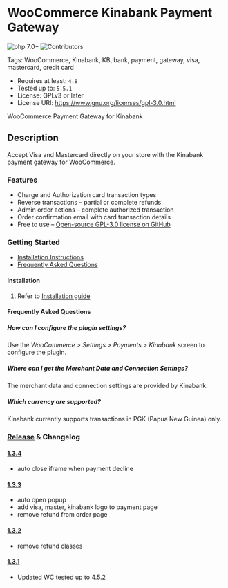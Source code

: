 # WooCommerce Kinabank Payment Gateway
 ![php 7.0+](https://img.shields.io/badge/php-7.0+-brightgreen.svg?style=flat&logo=php&labelColor=777BB4&logoColor=white&color=lightgrey) ![Contributors](https://img.shields.io/badge/Contributors-tkhconsult-brightgreen.svg?style=flat&logo=bitbucket&color=lightgrey)

Tags: WooCommerce, Kinabank, KB, bank, payment, gateway, visa, mastercard, credit card

* Requires at least: `4.8`
* Tested up to: `5.5.1`
* License: GPLv3 or later
* License URI: https://www.gnu.org/licenses/gpl-3.0.html

WooCommerce Payment Gateway for Kinabank

## Description

Accept Visa and Mastercard directly on your store with the Kinabank payment gateway for WooCommerce.

### Features 

* Charge and Authorization card transaction types
* Reverse transactions – partial or complete refunds
* Admin order actions – complete authorized transaction
* Order confirmation email with card transaction details
* Free to use – [Open-source GPL-3.0 license on GitHub](https://github.com/tkhconsult/kinawp)

### Getting Started

* [Installation Instructions](#installation)
* [Frequently Asked Questions](#frequently-asked-questions)

#### Installation

1. Refer to [Installation guide](../../blob/master/vendor/tkhconsult/kina-bank-gateway/doc/Kina%20WooCommerce%20PG%20Plugin%20Installation%20Guide%20v1.1.pdf)

#### Frequently Asked Questions

##### How can I configure the plugin settings?

Use the *WooCommerce > Settings > Payments > Kinabank* screen to configure the plugin.

##### Where can I get the Merchant Data and Connection Settings?

The merchant data and connection settings are provided by Kinabank.

##### Which currency are supported?

Kinabank currently supports transactions in PGK (Papua New Guinea) only.

### [Release](../../releases) & Changelog

#### [1.3.4](../../releases/tag/v1.3.4)
- auto close iframe when payment decline

#### [1.3.3](../../releases/tag/v1.3.3)
- auto open popup
- add visa, master, kinabank logo to payment page
- remove refund from order page

#### [1.3.2](../../releases/tag/v1.3.2)
- remove refund classes

#### [1.3.1](../../releases/tag/v1.3.1)
- Updated WC tested up to 4.5.2